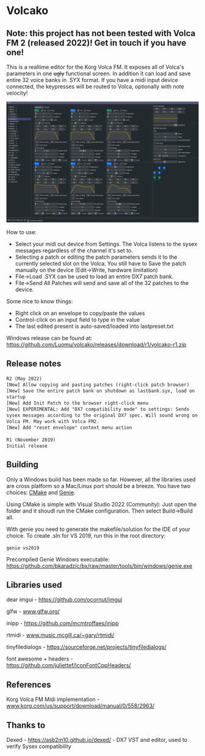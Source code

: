 # Volcako

## Note: this project has not been tested with Volca FM 2 (released 2022)! Get in touch if you have one!

This is a realtime editor for the Korg Volca FM. It exposes all of Volca's parameters in one ~~ugly~~ functional screen. In addition it can load and save entire 32 voice banks in .SYX format. If you have a midi input device connected, the keypresses will be routed to Volca, optionally with note velocity!

![Screenshot](docs/screenshot.png)

How to use:
- Select your midi out device from Settings. The Volca listens to the sysex messages regardless of the channel it's set to.
- Selecting a patch or editing the patch parameters sends it to the currently selected slot on the Volca. You still have to Save the patch manually on the device (Edit->Write, hardware limitation)
- File->Load .SYX can be used to load an entire DX7 patch bank.
- File->Send All Patches will send and save all of the 32 patches to the device.

Some nice to know things:
- Right click on an envelope to copy/paste the values
- Control-click on an input field to type in the value
- The last edited present is auto-saved/loaded into lastpreset.txt

Windows release can be found at: https://github.com/Luomu/volcako/releases/download/r1/volcako-r1.zip

## Release notes

```
R2 (May 2022)
[New] Allow copying and pasting patches (right-click patch browser)
[New] Save the entire patch bank on shutdown as lastbank.syx, load on startup
[New] Add Init Patch to the browser right-click menu
[New] EXPERIMENTAL: Add "DX7 compatibility mode" to settings: Sends sysex messages according to the original DX7 spec. Will sound wrong on Volca FM. May work with Volca FM2.
[New] Add "reset envelope" context menu action

R1 (November 2019)
Initial release
```

## Building

Only a Windows build has been made so far. However, all the libraries used are cross platform so a Mac/Linux port should be a breeze. You have two choices: [CMake](https://cmake.org/) and [Genie](https://github.com/bkaradzic/genie).

Using CMake is simple with Visual Studio 2022 (Community): Just open the folder and it shoudl run the CMake configuration. Then select Build->Build all.

With genie you need to generate the makefile/solution for the IDE of your choice. To create .sln for VS 2019, run this in the root directory:

```genie vs2019```

Precompiled Genie Windows executable: https://github.com/bkaradzic/bx/raw/master/tools/bin/windows/genie.exe

## Libraries used
dear imgui - https://github.com/ocornut/imgui

glfw - www.glfw.org/

inipp - https://github.com/mcmtroffaes/inipp

rtmidi - www.music.mcgill.ca/~gary/rtmidi/

tinyfiledialogs - https://sourceforge.net/projects/tinyfiledialogs/

font awesome + headers - https://github.com/juliettef/IconFontCppHeaders/

## References
Korg Volca FM Midi implementation - www.korg.com/us/support/download/manual/0/558/2963/

## Thanks to
Dexed - https://asb2m10.github.io/dexed/ - DX7 VST and editor, used to verify Sysex compatibility
